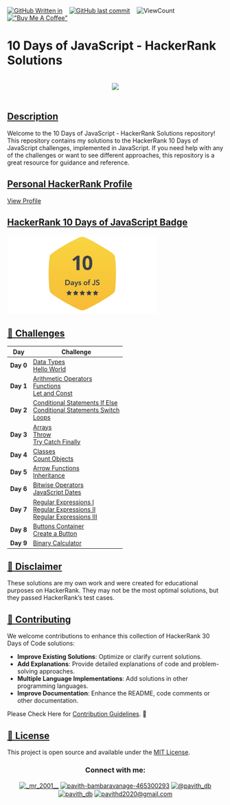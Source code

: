 <!--
-- Author: Pavith Bambaravanage
-- URL: https://github.com/Pavith19
-->

[![GitHub Written in](https://img.shields.io/badge/Written%20in-JavaScript%20%7C%20HTML%20%7C%20CSS-blue)](https://shields.io/)&nbsp;&nbsp;&nbsp;
[![GitHub last commit](https://img.shields.io/github/last-commit/Pavith19/10-Days-Of-JavaScript-HackerRank)](https://github.com/Pavith19/10-Days-Of-JavaScript-HackerRank/commits/main)&nbsp;&nbsp;&nbsp;
![ViewCount](https://views.whatilearened.today/views/github/Pavith19/10-Days-Of-JavaScript-HackerRank.svg?cache=remove)&nbsp;&nbsp;&nbsp;
[!["Buy Me A Coffee"](https://img.shields.io/badge/-buy_me_a%C2%A0coffee-gray?logo=buy-me-a-coffee)](https://www.buymeacoffee.com/koconderi)


# 10 Days of JavaScript - HackerRank Solutions

<p align="center">  
	<br>
	<a href="https://www.hackerrank.com/profile/Pavith_DB">
        <img height=100 src="https://hrcdn.net/community-frontend/assets/brand/logo-new-white-green-a5cb16e0ae.svg"> 
    </a>
    <br>
    <br>
</p>

## [Description]()

Welcome to the 10 Days of JavaScript - HackerRank Solutions repository! This repository contains my solutions to the HackerRank 10 Days of JavaScript challenges, implemented in JavaScript. If you need help with any of the challenges or want to see different approaches, this repository is a great resource for guidance and reference.

## [Personal HackerRank Profile]()

[View Profile](https://www.hackerrank.com/profile/Pavith_DB)

## [HackerRank 10 Days of JavaScript Badge]()

<a href="https://www.hackerrank.com/profile/Pavith_DB">
<img src="https://github.com/Pavith19/10-Days-Of-JavaScript-HackerRank/blob/main/Badge/10days.png" alt=" 10 Days of JavaScript Badge " width = 350 ></a>

## [🚀 Challenges]()

| Day | Challenge                                                                                                         |
|-----|-------------------------------------------------------------------------------------------------------------------|
| **Day 0** | [Data Types](https://github.com/Pavith19/10-Days-Of-JavaScript-HackerRank/blob/main/Day%200/Data%20Types.js) <br> [Hello World](https://github.com/Pavith19/10-Days-Of-JavaScript-HackerRank/blob/main/Day%200/Hello%20World.js) |
| **Day 1** | [Arithmetic Operators](https://github.com/Pavith19/10-Days-Of-JavaScript-HackerRank/blob/main/Day%201/Arithmetic%20Operators.js) <br> [Functions](https://github.com/Pavith19/10-Days-Of-JavaScript-HackerRank/blob/main/Day%201/Functions.js) <br> [Let and Const](https://github.com/Pavith19/10-Days-Of-JavaScript-HackerRank/blob/main/Day%201/Let%20and%20Const.js) |
| **Day 2** | [Conditional Statements If Else](https://github.com/Pavith19/10-Days-Of-JavaScript-HackerRank/blob/main/Day%202/Conditional%20Statements%20If%20Else.js) <br> [Conditional Statements Switch](https://github.com/Pavith19/10-Days-Of-JavaScript-HackerRank/blob/main/Day%202/Conditional%20Statements%20Switch.js) <br> [Loops](https://github.com/Pavith19/10-Days-Of-JavaScript-HackerRank/blob/main/Day%202/Loops.js) |
| **Day 3** | [Arrays](https://github.com/Pavith19/10-Days-Of-JavaScript-HackerRank/blob/main/Day%203/Arrays.js) <br> [Throw](https://github.com/Pavith19/10-Days-Of-JavaScript-HackerRank/blob/main/Day%203/Throw.js) <br> [Try Catch Finally](https://github.com/Pavith19/10-Days-Of-JavaScript-HackerRank/blob/main/Day%203/Try%20Catch%20Finally.js) |
| **Day 4** | [Classes](https://github.com/Pavith19/10-Days-Of-JavaScript-HackerRank/blob/main/Day%204/Classes.js) <br> [Count Objects](https://github.com/Pavith19/10-Days-Of-JavaScript-HackerRank/blob/main/Day%204/Count%20Objects.js) |
| **Day 5** | [Arrow Functions](https://github.com/Pavith19/10-Days-Of-JavaScript-HackerRank/blob/main/Day%205/Arrow%20Functions.js) <br> [Inheritance](https://github.com/Pavith19/10-Days-Of-JavaScript-HackerRank/blob/main/Day%205/Inheritance.js) |
| **Day 6** | [Bitwise Operators](https://github.com/Pavith19/10-Days-Of-JavaScript-HackerRank/blob/main/Day%206/Bitwise%20Operators.js) <br> [JavaScript Dates](https://github.com/Pavith19/10-Days-Of-JavaScript-HackerRank/blob/main/Day%206/JavaScript%20Dates.js) |
| **Day 7** | [Regular Expressions I](https://github.com/Pavith19/10-Days-Of-JavaScript-HackerRank/blob/main/Day%207/Regular%20Expressions%20I.js) <br> [Regular Expressions II](https://github.com/Pavith19/10-Days-Of-JavaScript-HackerRank/blob/main/Day%207/Regular%20Expressions%20II.js) <br> [Regular Expressions III](https://github.com/Pavith19/10-Days-Of-JavaScript-HackerRank/blob/main/Day%207/Regular%20Expresions%20III.js) |
| **Day 8** | [Buttons Container](https://github.com/Pavith19/10-Days-Of-JavaScript-HackerRank/tree/main/Day%208/Buttons%20Container) <br> [Create a Button](https://github.com/Pavith19/10-Days-Of-JavaScript-HackerRank/tree/main/Day%208/Create%20a%20Button) |
| **Day 9** | [Binary Calculator](https://github.com/Pavith19/10-Days-Of-JavaScript-HackerRank/blob/main/Day%209/binaryCalculator.js) |

## [📝 Disclaimer]()

These solutions are my own work and were created for educational purposes on HackerRank. They may not be the most optimal solutions, but they passed HackerRank’s test cases.

## [🤝 Contributing]()

We welcome contributions to enhance this collection of HackerRank 30 Days of Code solutions:

- **Improve Existing Solutions**: Optimize or clarify current solutions.
- **Add Explanations**: Provide detailed explanations of code and problem-solving approaches.
- **Multiple Language Implementations**: Add solutions in other programming languages.
- **Improve Documentation**: Enhance the README, code comments or other documentation.

Please Check Here for [Contribution Guidelines](CONTRIBUTING.md). 🤝

## [📄 License]()
 
This project is open source and available under the [MIT License](LICENSE).


<h3 align="center">Connect with me:</h3>
<p align="center">
  <a href="https://instagram.com/_mr_2001__" target="blank"><img align="center" src="https://raw.githubusercontent.com/rahuldkjain/github-profile-readme-generator/master/src/images/icons/Social/instagram.svg" alt="_mr_2001__" height="30" width="40" /></a>
  <a href="https://linkedin.com/in/www.linkedin.com/in/pavith-bambaravanage-465300293" target="blank"><img align="center" src="https://raw.githubusercontent.com/rahuldkjain/github-profile-readme-generator/master/src/images/icons/Social/linked-in-alt.svg" alt="pavith-bambaravanage-465300293" height="25" width="35" /></a>
  <a href="https://www.hackerrank.com/@pavith_db" target="blank"><img align="center" src="https://raw.githubusercontent.com/rahuldkjain/github-profile-readme-generator/master/src/images/icons/Social/hackerrank.svg" alt="@pavith_db" height="40" width="45" /></a>
  <a href="https://www.leetcode.com/pavith_db" target="blank"><img align="center" src="https://raw.githubusercontent.com/rahuldkjain/github-profile-readme-generator/master/src/images/icons/Social/leet-code.svg" alt="pavith_db" height="30" width="40" /></a>
  <a href="mailto:pavithd2020@gmail.com" target="blank"><img align="center" src="https://github.com/TheDudeThatCode/TheDudeThatCode/raw/master/Assets/Gmail.svg" alt="pavithd2020@gmail.com" height="30" width="40" /></a>
</p>
